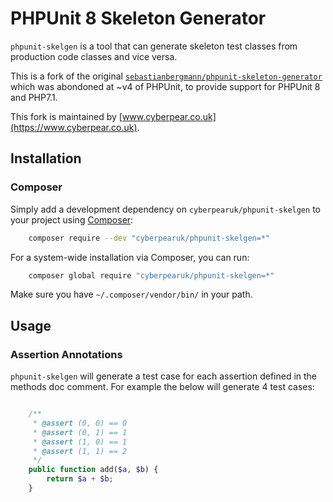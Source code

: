# PHPUnit 8 Skeleton Generator

`phpunit-skelgen` is a tool that can generate skeleton test classes from production
 code classes and vice versa.

This is a fork of the original [`sebastianbergmann/phpunit-skeleton-generator`](https://github.com/sebastianbergmann/phpunit-skeleton-generator)
which was abondoned at ~v4 of PHPUnit, to provide support for PHPUnit 8 and PHP7.1.

This fork is maintained by [www.cyberpear.co.uk](https://www.cyberpear.co.uk).

## Installation

### Composer

Simply add a development dependency on `cyberpearuk/phpunit-skelgen` to your project
using [Composer](http://getcomposer.org/):

```bash
    composer require --dev "cyberpearuk/phpunit-skelgen=*"
```

For a system-wide installation via Composer, you can run:

```bash
    composer global require "cyberpearuk/phpunit-skelgen=*"
```

Make sure you have `~/.composer/vendor/bin/` in your path.

## Usage

### Assertion Annotations

`phpunit-skelgen` will generate a test case for each assertion defined in the 
methods doc comment. For example the below will generate 4 test cases:

```php

    /**
     * @assert (0, 0) == 0
     * @assert (0, 1) == 1
     * @assert (1, 0) == 1
     * @assert (1, 1) == 2
     */
    public function add($a, $b) {
        return $a + $b;
    }
```
